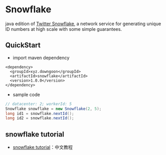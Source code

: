 # Snowflake

java edition of [Twitter Snowflake](https://github.com/twitter/snowflake), a network service for generating unique ID numbers at high scale with some simple guarantees.

## QuickStart

- import maven dependency

```
<dependency>
  <groupId>xyz.downgoon</groupId>
  <artifactId>snowflake</artifactId>
  <version>1.0.0</version>
</dependency>
```

- sample code

``` java
// datacenter: 2; workerId: 5
Snowflake snowflake = new Snowflake(2, 5);
long id1 = snowflake.nextId();
long id2 = snowflake.nextId();
```

## snowflake tutorial

- [snowflake tutorial](docs/SnowflakeTutorial_zh_CN.md)：中文教程
